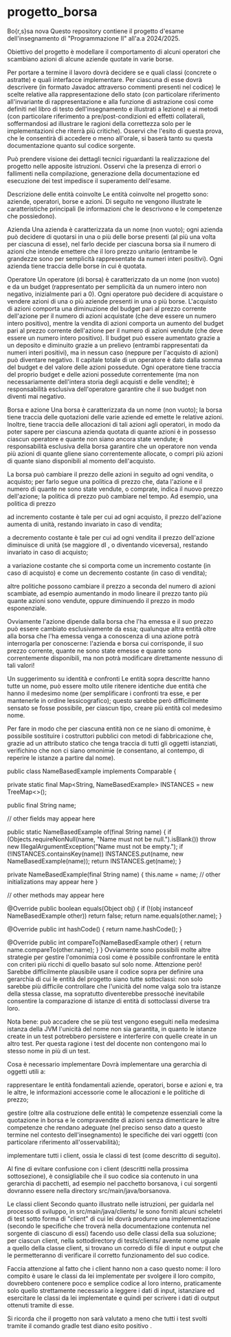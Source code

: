 # progetto_borsa
Bo{r,s}sa nova
Questo repository contiene il progetto d'esame dell'insegnamento di "Programmazione II" all'a.a 2024/2025.

Obiettivo del progetto è modellare il comportamento di alcuni operatori che scambiano azioni di alcune aziende quotate in varie borse.

Per portare a termine il lavoro dovrà decidere se e quali classi (concrete o astratte) e quali interfacce implementare. Per ciascuna di esse dovrà descrivere (in formato Javadoc attraverso commenti presenti nel codice) le scelte relative alla rappresentazione dello stato (con particolare riferimento all'invariante di rappresentazione e alla funzione di astrazione così come definiti nel libro di testo dell'insegnamento e illustrati a lezione) e ai metodi (con particolare riferimento a pre/post-condizioni ed effetti collaterali, soffermandosi ad illustrare le ragioni della correttezza solo per le implementazioni che riterrà più critiche). Osservi che l'esito di questa prova, che le consentirà di accedere o meno all'orale, si baserà tanto su questa documentazione quanto sul codice sorgente.

Può prendere visione dei dettagli tecnici riguardanti la realizzazione del progetto nelle apposite istruzioni. Osservi che la presenza di errori o fallimenti nella compilazione, generazione della documentazione ed esecuzione dei test impedisce il superamento dell'esame.

Descrizione delle entità coinvolte
Le entità coinvolte nel progetto sono: aziende, operatori, borse e azioni. Di seguito ne vengono illustrate le caratteristiche principali (le informazioni che le descrivono e le competenze che possiedono).

Azienda
Una azienda è caratterizzata da un nome (non vuoto); ogni azienda può decidere di quotarsi in una o più delle borse presenti (al più una volta per ciascuna di esse), nel farlo decide per ciascuna borsa sia il numero di azioni che intende emettere che il loro prezzo unitario (entrambe le grandezze sono per semplicità rappresentate da numeri interi positivi). Ogni azienda tiene traccia delle borse in cui è quotata.

Operatore
Un operatore (di borsa) è caratterizzato da un nome (non vuoto) e da un budget (rappresentato per semplicità da un numero intero non negativo, inizialmente pari a 0). Ogni operatore può decidere di acquistare o vendere azioni di una o più aziende presenti in una o più borse. L'acquisto di azioni comporta una diminuzione del budget pari al prezzo corrente dell'azione per il numero di azioni acquistate (che deve essere un numero intero positivo), mentre la vendita di azioni comporta un aumento del budget pari al prezzo corrente dell'azione per il numero di azioni vendute (che deve essere un numero intero positivo). Il budget può essere aumentato grazie a un deposito e diminuito grazie a un prelievo (entrambi rappresentati da numeri interi positivi), ma in nessun caso (neppure per l'acquisto di azioni) può diventare negativo. Il capitale totale di un operatore è dato dalla somma del budget e del valore delle azioni possedute. Ogni operatore tiene traccia del proprio budget e delle azioni possedute correntemente (ma non necessariamente dell'intera storia degli acquisti e delle vendite); è responsabilità esclusiva dell'operatore garantire che il suo budget non diventi mai negativo.

Borsa e azione
Una borsa è caratterizzata da un nome (non vuoto); la borsa tiene traccia delle quotazioni delle varie aziende ed emette le relative azioni. Inoltre, tiene traccia delle allocazioni di tali azioni agli operatori, in modo da poter sapere per ciascuna azienda quotata di quante azioni è in possesso ciascun operatore e quante non siano ancora state vendute; è responsabilità esclusiva della borsa garantire che un operatore non venda più azioni di quante gliene siano correntemente allocate, o compri più azioni di quante siano disponibili al momento dell'acquisto.

La borsa può cambiare il prezzo delle azioni in seguito ad ogni vendita, o acquisto; per farlo segue una politica di prezzo che, data l'azione e il numero di quante ne sono state vendute, o comprate, indica il nuovo prezzo dell'azione; la politica di prezzo può cambiare nel tempo. Ad esempio, una politica di prezzo

ad incremento costante 
 è tale per cui ad ogni acquisto, il prezzo dell'azione aumenta di 
 unità, restando invariato in caso di vendita;

a decremento costante 
 è tale per cui ad ogni vendita il prezzo dell'azione diminuisce di 
 unità (se maggiore dI 
, o diventando 
 viceversa), restando invariato in caso di acquisto;

a variazione costante 
 che si comporta come un incremento costante 
 (in caso di acquisto) e come un decremento costante 
 (in caso di vendita);

altre politiche possono cambiare il prezzo a seconda del numero di azioni scambiate, ad esempio aumentando in modo lineare il prezzo tanto più quante azioni sono vendute, oppure diminuendo il prezzo in modo esponenziale.

Ovviamente l'azione dipende dalla borsa che l'ha emessa e il suo prezzo può essere cambiato esclusivamente da essa; qualunque altra entità oltre alla borsa che l'ha emessa venga a conoscenza di una azione potrà interrogarla per conoscerne: l'azienda e borsa cui corrisponde, il suo prezzo corrente, quante ne sono state emesse e quante sono correntemente disponibili, ma non potrà modificare direttamente nessuno di tali valori!

Un suggerimento su identità e confronti
Le entità sopra descritte hanno tutte un nome, può essere molto utile ritenere identiche due entità che hanno il medesimo nome (per semplificare i confronti tra esse, e per mantenerle in ordine lessicografico); questo sarebbe però difficilmente sensato se fosse possibile, per ciascun tipo, creare più entità col medesimo nome.

Per fare in modo che per ciascuna entità non ce ne siano di omonime, è possibile sostituire i costruttori pubblici con metodi di fabbricazione che, grazie ad un attributo statico che tenga traccia di tutti gli oggetti istanziati, verifichino che non ci siano omonimie (e consentano, al contempo, di reperire le istanze a partire dal nome).

public class NameBasedExample implements Comparable<NameBasedExample> {

  private static final Map<String, NameBasedExample> INSTANCES = new TreeMap<>();

  public final String name;

  //  other fields may appear here

  public static NameBasedExample of(final String name) {
    if (Objects.requireNonNull(name, "Name must not be null.").isBlank())
      throw new IllegalArgumentException("Name must not be empty.");
    if (!INSTANCES.containsKey(name)) INSTANCES.put(name, new NameBasedExample(name));
    return INSTANCES.get(name);
  }

  private NameBasedExample(final String name) {
    this.name = name;
    // other initializations may appear here
  }

  // other methods may appear here

  @Override
  public boolean equals(Object obj) {
    if (!(obj instanceof NameBasedExample other)) return false;
    return name.equals(other.name);
  }

  @Override
  public int hashCode() {
    return name.hashCode();
  }

  @Override
  public int compareTo(NameBasedExample other) {
    return name.compareTo(other.name);
  }
}
Ovviamente sono possibili molte altre strategie per gestire l'omonimia così come è possibile confrontare le entità con criteri più ricchi di quello basato sul solo nome. Attenzione però! Sarebbe difficilmente plausibile usare il codice sopra per definire una gerarchia di cui le entità del progetto siano tutte sottoclassi: non solo sarebbe più difficile controllare che l'unicità del nome valga solo tra istanze della stessa classe, ma sopratutto diventerebbe pressoché inevitabile consentire la comparazione di istanze di entità di sottoclassi diverse tra loro.

Nota bene: può accadere che se più test vengono eseguiti nella medesima istanza della JVM l'unicità del nome non sia garantita, in quanto le istanze create in un test potrebbero persistere e interferire con quelle create in un altro test. Per questa ragione i test del docente non contengono mai lo stesso nome in più di un test.

Cosa è necessario implementare
Dovrà implementare una gerarchia di oggetti utili a:

rappresentare le entità fondamentali aziende, operatori, borse e azioni e, tra le altre, le informazioni accessorie come le allocazioni e le politiche di prezzo;

gestire (oltre alla costruzione delle entità) le competenze essenziali come la quotazione in borsa e le compravendite di azioni senza dimenticare le altre competenze che rendano adeguate (nel preciso senso dato a questo termine nel contesto dell'insegnamento) le specifiche dei vari oggetti (con particolare riferimento all'osservabilità);

implementare tutti i client, ossia le classi di test (come descritto di seguito).

Al fine di evitare confusione con i client (descritti nella prossima sottosezione), è consigliabile che il suo codice sia contenuto in una gerarchia di pacchetti, ad esempio nel pacchetto borsanova, i cui sorgenti dovranno essere nella directory src/main/java/borsanova.

Le classi client
Secondo quanto illustrato nelle istruzioni, per guidarla nel processo di sviluppo, in src/main/java/clients/ le sono forniti alcuni scheletri di test sotto forma di "client" di cui lei dovrà produrre una implementazione (secondo le specifiche che troverà nella documentazione contenuta nel sorgente di ciascuno di essi) facendo uso delle classi della sua soluzione; per ciascun client, nella sottodirectory di tests/clients/ avente nome uguale a quello della classe client, si trovano un corredo di file di input e output che le permetteranno di verificare il corretto funzionamento del suo codice.

Faccia attenzione al fatto che i client hanno non a caso questo nome: il loro compito è usare le classi da lei implementate per svolgere il loro compito, dovrebbero contenere poco e semplice codice al loro interno, praticamente solo quello strettamente necessario a leggere i dati di input, istanziare ed esercitare le classi da lei implementate e quindi per scrivere i dati di output ottenuti tramite di esse.

Si ricorda che il progetto non sarà valutato a meno che tutti i test svolti tramite il comando gradle test diano esito positivo .
